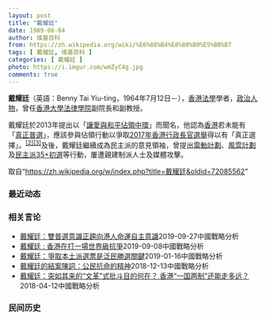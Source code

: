 ```yaml
---
layout: post
title: "戴耀廷"
date: 1989-06-04
author: 维基百科
from: https://zh.wikipedia.org/wiki/%E6%88%B4%E8%80%80%E5%BB%B7
tags: [ 戴耀廷, 维基百科 ]
categories: [ 戴耀廷 ]
photo: https://i.imgur.com/wmZyC4g.jpg
comments: true
---
```

<div class="mw-parser-output">
<p><b>戴耀廷</b>（英語：<span lang="en">Benny Tai Yiu-ting</span>，1964年7月12日<span class="useeditintro" title="Template:BLP editintro">－</span>），<a href="/wiki/%E9%A6%99%E6%B8%AF" title="香港">香港</a><a href="/wiki/%E6%B3%95%E5%AD%B8" class="mw-redirect" title="法學">法學</a>學者，<a href="/wiki/%E6%94%BF%E6%B2%BB%E4%BA%BA%E7%89%A9" title="政治人物">政治人物</a>，曾任<a href="/wiki/%E9%A6%99%E6%B8%AF%E5%A4%A7%E5%AD%B8" title="香港大學">香港大學</a><a href="/wiki/%E9%A6%99%E6%B8%AF%E5%A4%A7%E5%AD%B8%E6%B3%95%E5%BE%8B%E5%AD%B8%E9%99%A2" title="香港大學法律學院">法律學院</a>副院長和副教授。
</p><p>戴耀廷於2013年提出以「<a href="/wiki/%E8%AE%93%E6%84%9B%E8%88%87%E5%92%8C%E5%B9%B3%E4%BD%94%E9%A0%98%E4%B8%AD%E7%92%B0" title="讓愛與和平佔領中環">讓愛與和平佔領中環</a>」而聞名，他認為<a href="/wiki/%E9%A6%99%E6%B8%AF" title="香港">香港</a>若未能有「<a href="/wiki/%E7%9C%9F%E6%99%AE%E9%81%B8" title="真普選">真正普選</a>」，應該參與佔領行動以爭取<a href="/wiki/2017%E5%B9%B4%E9%A6%99%E6%B8%AF%E8%A1%8C%E6%94%BF%E9%95%B7%E5%AE%98%E9%81%B8%E8%88%89" class="mw-redirect" title="2017年香港行政長官選舉">2017年香港行政長官選舉</a>得以有「真正選擇」。<sup id="cite_ref-2" class="reference"><a href="#cite_note-2">[2]</a></sup><sup id="cite_ref-3" class="reference"><a href="#cite_note-3">[3]</a></sup>及後，戴耀廷繼續成為民主派的意見領袖，曾提出<a href="/wiki/%E9%9B%B7%E5%8B%95%E8%A8%88%E5%8A%83" title="雷動計劃">雷動計劃</a>、<a href="/wiki/%E9%A2%A8%E9%9B%B2%E8%A8%88%E5%8A%83" title="風雲計劃">風雲計劃</a>及<a href="/wiki/2020%E5%B9%B4%E9%A6%99%E6%B8%AF%E7%AB%8B%E6%B3%95%E6%9C%83%E9%81%B8%E8%88%89%E6%B0%91%E4%B8%BB%E6%B4%BE%E5%88%9D%E9%81%B8" title="2020年香港立法會選舉民主派初選">民主派35+初選</a>等行動，屢遭親建制派人士及媒體攻擊。
</p>
</div><noscript><img src="//zh.wikipedia.org/wiki/Special:CentralAutoLogin/start?type=1x1" alt="" title="" width="1" height="1" style="border: none; position: absolute;"></noscript>
<div class="printfooter">取自“<a dir="ltr" href="https://zh.wikipedia.org/w/index.php?title=戴耀廷&amp;oldid=72085562">https://zh.wikipedia.org/w/index.php?title=戴耀廷&amp;oldid=72085562</a>”</div><div id="recent-news"><h3>最近动态</h3><ul></ul></div><div id="open-opinion"><h3>相关言论</h3><ul><li><a href="https://nodebe4.github.io/opinion/2019-09-27/%E6%88%B4%E8%80%80%E5%BB%B7-%E9%9B%99%E6%99%AE%E9%81%B8%E6%84%8F%E8%AD%98%E6%AD%A3%E8%B6%A8%E5%90%91%E6%B8%AF%E4%BA%BA%E5%91%BD%E9%81%8B%E8%87%AA%E4%B8%BB%E6%84%8F%E8%AD%98/" title="戴耀廷">戴耀廷：雙普選意識正趨向港人命運自主意識</a><time>2019-09-27</time><a class="tag">中國戰略分析</a></li>
<li><a href="https://nodebe4.github.io/opinion/2019-09-08/%E6%88%B4%E8%80%80%E5%BB%B7-%E9%A6%99%E6%B8%AF%E5%9C%A8%E6%89%93%E4%B8%80%E5%A0%B4%E4%B8%96%E7%95%8C%E7%B4%9A%E6%8A%97%E7%88%AD/" title="戴耀廷">戴耀廷 : 香港在打一場世界級抗爭</a><time>2019-09-08</time><a class="tag">中國戰略分析</a></li>
<li><a href="https://nodebe4.github.io/opinion/2019-01-16/%E6%88%B4%E8%80%80%E5%BB%B7-%E7%88%AD%E5%8F%96%E6%9C%AC%E5%9C%9F%E6%B4%BE%E9%81%B8%E7%A5%A8%E6%98%AF%E6%B3%9B%E6%B0%91%E5%8B%9D%E9%81%B8%E9%97%9C%E9%8D%B5/" title="戴耀廷">戴耀廷：爭取本土派選票是泛民勝選關鍵</a><time>2019-01-16</time><a class="tag">中國戰略分析</a></li>
<li><a href="https://nodebe4.github.io/opinion/2018-12-13/%E6%88%B4%E8%80%80%E5%BB%B7%E7%9A%84%E7%B5%90%E6%A1%88%E9%99%B3%E8%A9%9E-%E5%85%AC%E6%B0%91%E6%8A%97%E5%91%BD%E7%9A%84%E7%B2%BE%E7%A5%9E/" title="">戴耀廷的結案陳詞：公民抗命的精神</a><time>2018-12-13</time><a class="tag">中國戰略分析</a></li>
<li><a href="https://nodebe4.github.io/opinion/2018-04-12/%E6%88%B4%E8%80%80%E5%BB%B7-%E7%AA%81%E5%A6%82%E5%85%B6%E6%9D%A5%E7%9A%84-%E6%96%87%E9%9D%A9-%E5%BC%8F%E6%89%B9%E6%96%97%E7%9B%AE%E7%9A%84%E4%BD%95%E5%9C%A8-%E9%A6%99%E6%B8%AF-%E4%B8%80%E5%9B%BD%E4%B8%A4%E5%88%B6-%E8%BF%98%E8%83%BD%E8%B5%B0%E5%A4%9A%E8%BF%9C/" title="戴耀廷">戴耀廷：突如其来的“文革”式批斗目的何在？ 香港“一国两制”还能走多远？</a><time>2018-04-12</time><a class="tag">中國戰略分析</a></li>
</ul></div><div id="mjls-record"><h3>民间历史</h3><ul></ul></div>
